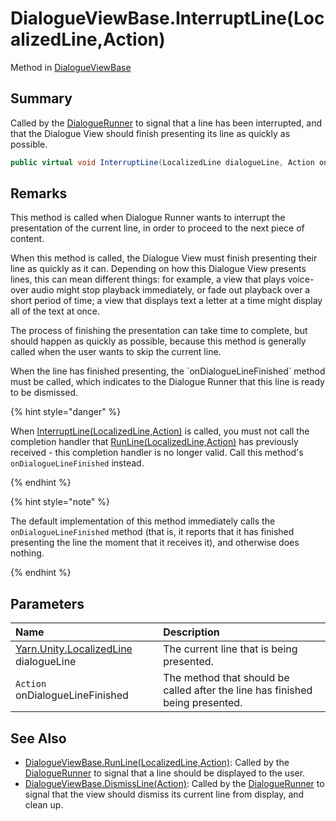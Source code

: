 # DialogueViewBase.InterruptLine(LocalizedLine,Action)

Method in [DialogueViewBase](/docs/api/csharp/yarn.unity.legacy.dialogueviewbase.md)

## Summary


Called by the  [DialogueRunner](yarn.unity.dialoguerunner.md)  to signal that a line has
been interrupted, and that the Dialogue View should finish
presenting its line as quickly as possible.


```csharp
public virtual void InterruptLine(LocalizedLine dialogueLine, Action onDialogueLineFinished)
```

## Remarks

<p>
This method is called when Dialogue Runner wants to interrupt the
presentation of the current line, in order to proceed to the next
piece of content.
</p> <p>
When this method is called, the Dialogue View must finish presenting
their line as quickly as it can. Depending on how this Dialogue View
presents lines, this can mean different things: for example, a view
that plays voice-over audio might stop playback immediately, or fade
out playback over a short period of time; a view that displays text
a letter at a time might display all of the text at once.
</p> <p>
The process of finishing the presentation can take time to complete,
but should happen as quickly as possible, because this method is
generally called when the user wants to skip the current line.
</p> <p>
When the line has finished presenting, the `onDialogueLineFinished` method must be called, which
indicates to the Dialogue Runner that this line is ready to be
dismissed.
</p> <p>
{% hint style="danger" %}

When [InterruptLine(LocalizedLine,Action)](yarn.unity.legacy.dialogueviewbase.interruptline.md) is called, you must not call the
completion handler that [RunLine(LocalizedLine,Action)](yarn.unity.legacy.dialogueviewbase.runline.md) has previously
received - this completion handler is no longer valid. Call this method's `onDialogueLineFinished` instead.

{% endhint %}
</p> <p>
{% hint style="note" %}

The default implementation of this method immediately calls the
`onDialogueLineFinished` method (that is, it
reports that it has finished presenting the line the moment that it
receives it), and otherwise does nothing.

{% endhint %}
</p>

## Parameters

|Name|Description|
|:---|:---|
|[Yarn.Unity.LocalizedLine](/docs/api/csharp/yarn.unity.localizedline.md) dialogueLine|The current line that is being presented.|
|`Action` onDialogueLineFinished|The method that should be called after the line has finished being presented.|

## See Also

* [DialogueViewBase.RunLine\(LocalizedLine,Action\)](/docs/api/csharp/yarn.unity.legacy.dialogueviewbase.runline.md): Called by the  [DialogueRunner](yarn.unity.dialoguerunner.md)  to signal that a line should be displayed to the user.
* [DialogueViewBase.DismissLine\(Action\)](/docs/api/csharp/yarn.unity.legacy.dialogueviewbase.dismissline.md): Called by the  [DialogueRunner](yarn.unity.dialoguerunner.md)  to signal that the view should dismiss its current line from display, and clean up.

